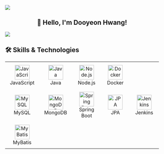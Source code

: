 <img src="https://capsule-render.vercel.app/api?type=waving&color=BDBDC8&height=150&section=header" />

<div align="center">
  <h2>👋 Hello, I'm Dooyeon Hwang!</h2>
</div>

<img src="https://capsule-render.vercel.app/api?type=waving&color=BDBDC8&height=150&section=footer" />

## 🛠️ Skills & Technologies
<div align="center">
  <table style="border-collapse: collapse; margin: 0 auto;">
    <tr>
      <td align="center" width="120" style="padding: 10px;">
        <img src="https://cdn.jsdelivr.net/gh/devicons/devicon/icons/javascript/javascript-original.svg" width="48" height="48" alt="JavaScript" />
        <br>JavaScript
      </td>
      <td align="center" width="120" style="padding: 10px;">
        <img src="https://cdn.jsdelivr.net/gh/devicons/devicon/icons/java/java-original.svg" width="48" height="48" alt="Java" />
        <br>Java
      </td>
      <td align="center" width="120" style="padding: 10px;">
        <img src="https://cdn.jsdelivr.net/gh/devicons/devicon/icons/nodejs/nodejs-original.svg" width="48" height="48" alt="Node.js" />
        <br>Node.js
      </td>
      <td align="center" width="120" style="padding: 10px;">
        <img src="https://cdn.jsdelivr.net/gh/devicons/devicon/icons/docker/docker-original.svg" width="48" height="48" alt="Docker" />
        <br>Docker
      </td>
    </tr>
    <tr>
      <td align="center" width="120" style="padding: 10px;">
        <img src="https://cdn.jsdelivr.net/gh/devicons/devicon/icons/mysql/mysql-original.svg" width="48" height="48" alt="MySQL" />
        <br>MySQL
      </td>
      <td align="center" width="120" style="padding: 10px;">
        <img src="https://cdn.jsdelivr.net/gh/devicons/devicon/icons/mongodb/mongodb-original.svg" width="48" height="48" alt="MongoDB" />
        <br>MongoDB
      </td>
      <td align="center" width="120" style="padding: 10px;">
        <img src="https://cdn.jsdelivr.net/gh/devicons/devicon/icons/spring/spring-original.svg" width="48" height="48" alt="Spring Boot" />
        <br>Spring Boot
      </td>
      <td align="center" width="120" style="padding: 10px;">
        <img src="https://www.vectorlogo.zone/logos/springio/springio-icon.svg" width="48" height="48" alt="JPA" />
        <br>JPA
      </td>
      <td align="center" width="120" style="padding: 10px;">
        <img src="https://cdn.jsdelivr.net/gh/devicons/devicon/icons/jenkins/jenkins-original.svg" width="48" height="48" alt="Jenkins" />
        <br>Jenkins
      </td>
    </tr>
    <tr>
      <td align="center" width="120" style="padding: 10px;">
        <img src="https://www.vectorlogo.zone/logos/mybatis/mybatis-icon.svg" width="48" height="48" alt="MyBatis" />
        <br>MyBatis
      </td>
    </tr>
  </table>
</div>
